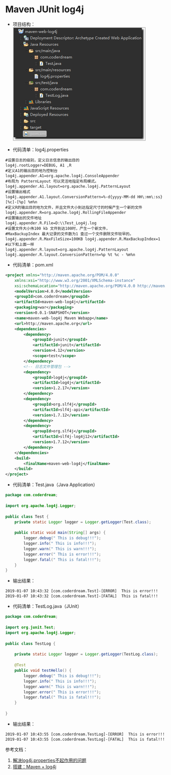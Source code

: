 # Maven JUnit log4j


- 项目结构：                                                                                                                                                                                                   
![](images/01_Project_Structure.png)

- 代码清单：log4j.properties
```
#设置日志的级别，定义日志信息的输出目的
log4j.rootLogger=DEBUG, A1 ,R
#定义A1的输出目的地为控制台
log4j.appender.A1=org.apache.log4j.ConsoleAppender
#布局为 PatternLayout 可以灵活地指定布局模式。
log4j.appender.A1.layout=org.apache.log4j.PatternLayout
#设置输出格式
log4j.appender.A1.layout.ConversionPattern=%-d{yyyy-MM-dd HH\:mm\:ss} [%c]-[%p] %m%n
#定义R的输出目的地为文件，并且文件大小到达指定尺寸的时候产生一个新的文件
log4j.appender.R=org.apache.log4j.RollingFileAppender
#设置输出的文件地址
log4j.appender.R.File=D:\\Test_Log4j.log
#设置文件大小伟100 kb 文件到达100时，产生一个新文件，
#MaxBackupIndex 最大记录的文件数为1 查过一个文件删除文件较早的。
log4j.appender.R.MaxFileSize=100KB log4j.appender.R.MaxBackupIndex=1
#以下和上面一样
log4j.appender.R.layout=org.apache.log4j.PatternLayout
log4j.appender.R.layout.ConversionPattern=%p %t %c - %m%n
```

- 代码清单：pom.xml
```xml
<project xmlns="http://maven.apache.org/POM/4.0.0"
	xmlns:xsi="http://www.w3.org/2001/XMLSchema-instance"
	xsi:schemaLocation="http://maven.apache.org/POM/4.0.0 http://maven.apache.org/maven-v4_0_0.xsd">
	<modelVersion>4.0.0</modelVersion>
	<groupId>com.coderdream</groupId>
	<artifactId>maven-web-log4j</artifactId>
	<packaging>war</packaging>
	<version>0.0.1-SNAPSHOT</version>
	<name>maven-web-log4j Maven Webapp</name>
	<url>http://maven.apache.org</url>
	<dependencies>
		<dependency>
			<groupId>junit</groupId>
			<artifactId>junit</artifactId>
			<version>4.12</version>
			<scope>test</scope>
		</dependency>
		<!-- 日志文件管理包 -->
		<dependency>
			<groupId>log4j</groupId>
			<artifactId>log4j</artifactId>
			<version>1.2.17</version>
		</dependency>
		<dependency>
			<groupId>org.slf4j</groupId>
			<artifactId>slf4j-api</artifactId>
			<version>1.7.12</version>
		</dependency>
		<dependency>
			<groupId>org.slf4j</groupId>
			<artifactId>slf4j-log4j12</artifactId>
			<version>1.7.12</version>
		</dependency>
	</dependencies>
	<build>
		<finalName>maven-web-log4j</finalName>
	</build>
</project>

```

- 代码清单：Test.java（Java Application）
```java
package com.coderdream;

import org.apache.log4j.Logger;

public class Test {
	private static Logger logger = Logger.getLogger(Test.class);

	public static void main(String[] args) {
		logger.debug(" This is debug!!!");
		logger.info(" This is info!!!");
		logger.warn(" This is warn!!!");
		logger.error(" This is error!!!");
		logger.fatal(" This is fatal!!!");
	}
}
```

- 输出结果：
```
2019-01-07 10:43:32 [com.coderdream.Test]-[ERROR]  This is error!!!
2019-01-07 10:43:32 [com.coderdream.Test]-[FATAL]  This is fatal!!!
```

- 代码清单：TestLog.java（JUnit）
```java
package com.coderdream;

import org.junit.Test;
import org.apache.log4j.Logger;

public class TestLog {

	private static Logger logger = Logger.getLogger(TestLog.class);

	@Test
	public void testHello() {
		logger.debug(" This is debug!!!");
		logger.info(" This is info!!!");
		logger.warn(" This is warn!!!");
		logger.error(" This is error!!!");
		logger.fatal(" This is fatal!!!");
	}

}
```

- 输出结果：
```
2019-01-07 10:43:55 [com.coderdream.TestLog]-[ERROR]  This is error!!!
2019-01-07 10:43:55 [com.coderdream.TestLog]-[FATAL]  This is fatal!!!
```


参考文档：
1. [解决log4j.properties不起作用的问题](https://blog.csdn.net/l_degege/article/details/80201114)
2. [搭建：Maven + log4j](https://blog.csdn.net/u010975589/article/details/80886133)

